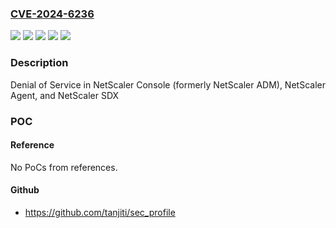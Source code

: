 ### [CVE-2024-6236](https://cve.mitre.org/cgi-bin/cvename.cgi?name=CVE-2024-6236)
![](https://img.shields.io/static/v1?label=Product&message=Agent&color=blue)
![](https://img.shields.io/static/v1?label=Product&message=NetScaler%20Console&color=blue)
![](https://img.shields.io/static/v1?label=Product&message=SDX&color=blue)
![](https://img.shields.io/static/v1?label=Version&message=14.1%3C%2025.53%20&color=brighgreen)
![](https://img.shields.io/static/v1?label=Vulnerability&message=n%2Fa&color=brighgreen)

### Description

Denial of Service   in NetScaler Console (formerly NetScaler ADM), NetScaler Agent, and NetScaler SDX

### POC

#### Reference
No PoCs from references.

#### Github
- https://github.com/tanjiti/sec_profile

